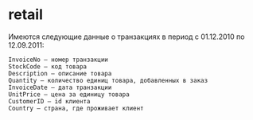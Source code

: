 # retail
Имеются следующие данные о транзакциях в период с 01.12.2010 по 12.09.2011:

    InvoiceNo — номер транзакции
    StockCode — код товара
    Description — описание товара
    Quantity — количество единиц товара, добавленных в заказ
    InvoiceDate — дата транзакции 
    UnitPrice — цена за единицу товара
    CustomerID — id клиента
    Country — страна, где проживает клиент
